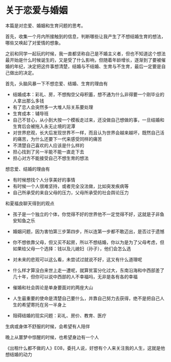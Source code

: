 # 关于恋爱与婚姻


本篇是对恋爱、婚姻和生育问题的思考。

<!--more-->



首先，收集一个月内所接触到的信息，判断哪些让我产生了不想结婚生育的想法，哪些又唤起了对爱情的想象。

之前和同学一起玩的时候，我一直都坚称自己是不婚主义者，但也不知道这个想法最开始是什么时候诞生的，又是受了什么影响，但随着年龄增长，逐渐到了要被催婚的年纪，决定把这件事想清楚，结婚与不结婚、生育与不生育，最后一定要是自己做出的决定。

首先，头脑风暴一下不想恋爱、结婚、生育的理由有

- 结婚成本：彩礼、房，不想掏空父母积蓄，想不通为什么非得要一个刚毕业的人拿出那么多钱
- 有了恋人会突然多一大堆人际关系要处理
- 生育成本：辅导班
- 自己不甘心，从小到大按一个模板走过来，还没做自己想做的事，一旦结婚和生育后会被拖入永无止境的泥潭
- 对世界悲观，长大后发现世界不一样，而且认为世界会越来越坏，既然自己活的痛苦，为什么还要下一代来感受同样的痛苦
- 不清楚自己喜欢的人应该是什么样的
- 担心找到了另一半能不能一直走下去
- 担心对方不能接受自己不想生育的想法

想恋爱、结婚的理由有

- 有时候想找个人分享美好的事情
- 有时候一个人很难坚持，或者完全没法做，比如突发疾病等
- 自己所承受的来自父母的压力，父母所承受的社会舆论压力

和夏福良聊天得到的观点

- 孩子是一个独立的个体，你觉得不好的世界他不一定觉得不好，这就是子非鱼安知鱼之乐
- 婚姻问题，因为害怕第三步第四步，所以连第一步都不敢迈出，是否过于遗憾
- 你不想依靠父母，但又买不起房，所以不想结婚，你以为是为了父母考虑，但如果给父母一个选择：钱以及儿媳妇（孙子），他们会怎么选
- 对未来的悲观可以这么看，未尝试过就说不好，这又有什么道理呢
- 什么样才算没白来世上走一遭呢，就算贫富分化过大，东南沿海和中西部差了几十年，但你可以说中西部的人不幸福吗，无非是各有各的幸福





- 催婚和社会舆论是单身要面对的两座大山
- 人生最重要的使命是清楚自己要什么，并靠自己努力去获得，绝不是把自己人生的希望寄托在另一半身上
- 阻碍结婚的现实问题：彩礼、房价、教育、医疗





生病或身体不舒服的时候，会希望有人陪伴

晚上从噩梦中惊醒的时候，也希望身边有一个人

《出租什么都不做的人》E08，委托人说，好想有个人来关注我的人生，这就是他想结婚的动力
